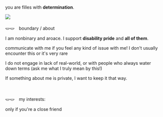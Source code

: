 <p>you are filles with <b>determination</b>.</p>

![](https://64.media.tumblr.com/07d3b7f8ec3a9942d21d27308414fda4/c28daed5d50cdf70-23/s2048x3072/4410d871574f8f0e37bd542f6a6399f5377f8126.pnj)
　
<p>𐃬𐃬　boundary / about</p>
<p>I am nonbinary and aroace. I support <b>disability pride</b> and <b>all of them</b>. </p>
<p>communicate with me if you feel any kind of issue with me! I don't usually encounter this or it's very rare</p>
<p>I do not engage in lack of real-world, or with people who always water down terms (ask me what I truly mean by this!)</p>
<p>If something about me is private, I want to keep it that way.</p>
　
<p>𐃬𐃬　my interests:</p>
<p>only if you're a close friend</p>